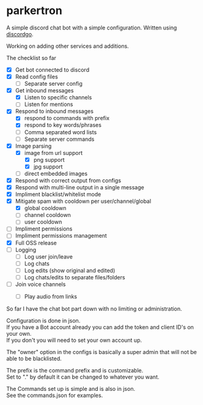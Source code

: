 # parkertron

A simple discord chat bot with a simple configuration. Written using [discordgo](https://github.com/bwmarrin/discordgo).

Working on adding other services and additions.

The checklist so far
- [x] Get bot connected to discord
- [x] Read config files
  - [ ] Separate server config
- [x] Get inbound messages
  - [x] Listen to specific channels
  - [ ] Listen for mentions
- [x] Respond to inbound messages
  - [x] respond to commands with prefix
  - [x] respond to key words/phrases
  - [ ] Comma separated word lists
  - [ ] Separate server commands
- [x] Image parsing
  - [x] image from url support
    - [x] png support
    - [x] jpg support
  - [ ] direct embedded images
- [x] Respond with correct output from configs
- [x] Respond with multi-line output in a single message
- [x] Impliment blacklist/whitelist mode
- [x] Mitigate spam with cooldown per user/channel/global
  - [x] global cooldown
  - [ ] channel cooldown
  - [ ] user cooldown
- [ ] Impliment permissions
- [ ] Impliment permissions management
- [x] Full OSS release
- [ ] Logging
  - [ ] Log user join/leave 
  - [ ] Log chats
  - [ ] Log edits (show original and edited)
  - [ ] Log chats/edits to separate files/folders
- [ ] Join voice channels
  - [ ] Play audio from links


So far I have the chat bot part down with no limiting or administration.

Configuration is done in json.  
If you have a Bot account already you can add the token and client ID's on your own.  
If you don't you will need to set your own account up.

The "owner" option in the configs is basically a super admin that will not be able to be blacklisted.

The prefix is the command prefix and is customizable.  
Set to "." by default it can be changed to whatever you want.


The Commands set up is simple and is also in json.  
See the commands.json for examples.  
